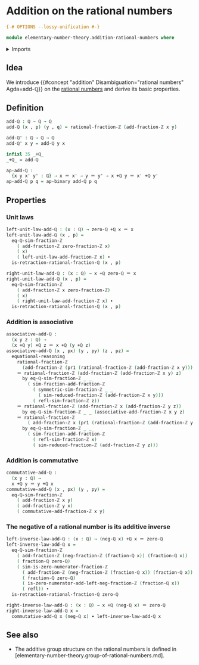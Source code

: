 # Addition on the rational numbers

```agda
{-# OPTIONS --lossy-unification #-}

module elementary-number-theory.addition-rational-numbers where
```

<details><summary>Imports</summary>

```agda
open import elementary-number-theory.addition-integer-fractions
open import elementary-number-theory.integer-fractions
open import elementary-number-theory.rational-numbers
open import elementary-number-theory.reduced-integer-fractions

open import foundation.action-on-identifications-binary-functions
open import foundation.dependent-pair-types
open import foundation.identity-types
```

</details>

## Idea

We introduce
{{#concept "addition" Disambiguation="rational numbers" Agda=add-ℚ}} on the
[rational numbers](elementary-number-theory.rational-numbers.md) and derive its
basic properties.

## Definition

```agda
add-ℚ : ℚ → ℚ → ℚ
add-ℚ (x , p) (y , q) = rational-fraction-ℤ (add-fraction-ℤ x y)

add-ℚ' : ℚ → ℚ → ℚ
add-ℚ' x y = add-ℚ y x

infixl 35 _+ℚ_
_+ℚ_ = add-ℚ

ap-add-ℚ :
  {x y x' y' : ℚ} → x ＝ x' → y ＝ y' → x +ℚ y ＝ x' +ℚ y'
ap-add-ℚ p q = ap-binary add-ℚ p q
```

## Properties

### Unit laws

```agda
left-unit-law-add-ℚ : (x : ℚ) → zero-ℚ +ℚ x ＝ x
left-unit-law-add-ℚ (x , p) =
  eq-ℚ-sim-fraction-ℤ
    ( add-fraction-ℤ zero-fraction-ℤ x)
    ( x)
    ( left-unit-law-add-fraction-ℤ x) ∙
  is-retraction-rational-fraction-ℚ (x , p)

right-unit-law-add-ℚ : (x : ℚ) → x +ℚ zero-ℚ ＝ x
right-unit-law-add-ℚ (x , p) =
  eq-ℚ-sim-fraction-ℤ
    ( add-fraction-ℤ x zero-fraction-ℤ)
    ( x)
    ( right-unit-law-add-fraction-ℤ x) ∙
  is-retraction-rational-fraction-ℚ (x , p)
```

### Addition is associative

```agda
associative-add-ℚ :
  (x y z : ℚ) →
  (x +ℚ y) +ℚ z ＝ x +ℚ (y +ℚ z)
associative-add-ℚ (x , px) (y , py) (z , pz) =
  equational-reasoning
    rational-fraction-ℤ
      (add-fraction-ℤ (pr1 (rational-fraction-ℤ (add-fraction-ℤ x y))) z)
    ＝ rational-fraction-ℤ (add-fraction-ℤ (add-fraction-ℤ x y) z)
      by eq-ℚ-sim-fraction-ℤ _ _
        ( sim-fraction-add-fraction-ℤ
          ( symmetric-sim-fraction-ℤ _ _
            ( sim-reduced-fraction-ℤ (add-fraction-ℤ x y)))
          ( refl-sim-fraction-ℤ z))
    ＝ rational-fraction-ℤ (add-fraction-ℤ x (add-fraction-ℤ y z))
      by eq-ℚ-sim-fraction-ℤ _ _ (associative-add-fraction-ℤ x y z)
    ＝ rational-fraction-ℤ
        ( add-fraction-ℤ x (pr1 (rational-fraction-ℤ (add-fraction-ℤ y z))))
      by eq-ℚ-sim-fraction-ℤ _ _
        ( sim-fraction-add-fraction-ℤ
          ( refl-sim-fraction-ℤ x)
          ( sim-reduced-fraction-ℤ (add-fraction-ℤ y z)))
```

### Addition is commutative

```agda
commutative-add-ℚ :
  (x y : ℚ) →
  x +ℚ y ＝ y +ℚ x
commutative-add-ℚ (x , px) (y , py) =
  eq-ℚ-sim-fraction-ℤ
    ( add-fraction-ℤ x y)
    ( add-fraction-ℤ y x)
    ( commutative-add-fraction-ℤ x y)
```

### The negative of a rational number is its additive inverse

```agda
left-inverse-law-add-ℚ : (x : ℚ) → (neg-ℚ x) +ℚ x ＝ zero-ℚ
left-inverse-law-add-ℚ x =
  eq-ℚ-sim-fraction-ℤ
    ( add-fraction-ℤ (neg-fraction-ℤ (fraction-ℚ x)) (fraction-ℚ x))
    ( fraction-ℚ zero-ℚ)
    ( sim-is-zero-numerator-fraction-ℤ
      ( add-fraction-ℤ (neg-fraction-ℤ (fraction-ℚ x)) (fraction-ℚ x))
      ( fraction-ℚ zero-ℚ)
      ( is-zero-numerator-add-left-neg-fraction-ℤ (fraction-ℚ x))
      ( refl)) ∙
  is-retraction-rational-fraction-ℚ zero-ℚ

right-inverse-law-add-ℚ : (x : ℚ) → x +ℚ (neg-ℚ x) ＝ zero-ℚ
right-inverse-law-add-ℚ x =
  commutative-add-ℚ x (neg-ℚ x) ∙ left-inverse-law-add-ℚ x
```

## See also

- The additive group structure on the rational numbers is defined in
  [elementary-number-theory.group-of-rational-numbers.md].
